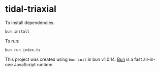# tidal-triaxial

To install dependencies:

```bash
bun install
```

To run:

```bash
bun run index.ts
```

This project was created using `bun init` in bun v1.0.14. [Bun](https://bun.sh) is a fast all-in-one JavaScript runtime.
